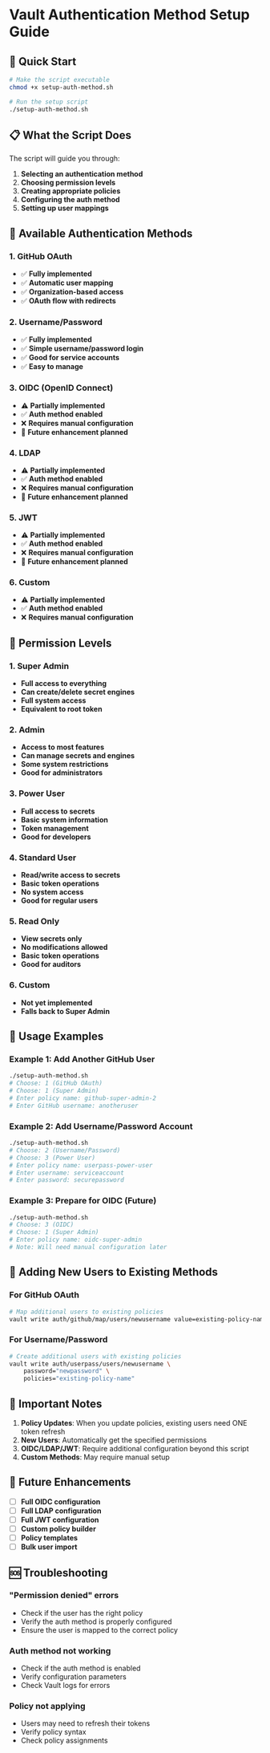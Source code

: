 # Vault Authentication Method Setup Guide

## 🚀 Quick Start

```bash
# Make the script executable
chmod +x setup-auth-method.sh

# Run the setup script
./setup-auth-method.sh
```

## 📋 What the Script Does

The script will guide you through:
1. **Selecting an authentication method**
2. **Choosing permission levels**
3. **Creating appropriate policies**
4. **Configuring the auth method**
5. **Setting up user mappings**

## 🔐 Available Authentication Methods

### 1. GitHub OAuth
- ✅ **Fully implemented**
- ✅ **Automatic user mapping**
- ✅ **Organization-based access**
- ✅ **OAuth flow with redirects**

### 2. Username/Password
- ✅ **Fully implemented**
- ✅ **Simple username/password login**
- ✅ **Good for service accounts**
- ✅ **Easy to manage**

### 3. OIDC (OpenID Connect)
- ⚠️ **Partially implemented**
- ✅ **Auth method enabled**
- ❌ **Requires manual configuration**
- 🔮 **Future enhancement planned**

### 4. LDAP
- ⚠️ **Partially implemented**
- ✅ **Auth method enabled**
- ❌ **Requires manual configuration**
- 🔮 **Future enhancement planned**

### 5. JWT
- ⚠️ **Partially implemented**
- ✅ **Auth method enabled**
- ❌ **Requires manual configuration**
- 🔮 **Future enhancement planned**

### 6. Custom
- ⚠️ **Partially implemented**
- ✅ **Auth method enabled**
- ❌ **Requires manual configuration**

## 🔑 Permission Levels

### 1. Super Admin
- **Full access to everything**
- **Can create/delete secret engines**
- **Full system access**
- **Equivalent to root token**

### 2. Admin
- **Access to most features**
- **Can manage secrets and engines**
- **Some system restrictions**
- **Good for administrators**

### 3. Power User
- **Full access to secrets**
- **Basic system information**
- **Token management**
- **Good for developers**

### 4. Standard User
- **Read/write access to secrets**
- **Basic token operations**
- **No system access**
- **Good for regular users**

### 5. Read Only
- **View secrets only**
- **No modifications allowed**
- **Basic token operations**
- **Good for auditors**

### 6. Custom
- **Not yet implemented**
- **Falls back to Super Admin**

## 🎯 Usage Examples

### Example 1: Add Another GitHub User
```bash
./setup-auth-method.sh
# Choose: 1 (GitHub OAuth)
# Choose: 1 (Super Admin)
# Enter policy name: github-super-admin-2
# Enter GitHub username: anotheruser
```

### Example 2: Add Username/Password Account
```bash
./setup-auth-method.sh
# Choose: 2 (Username/Password)
# Choose: 3 (Power User)
# Enter policy name: userpass-power-user
# Enter username: serviceaccount
# Enter password: securepassword
```

### Example 3: Prepare for OIDC (Future)
```bash
./setup-auth-method.sh
# Choose: 3 (OIDC)
# Choose: 1 (Super Admin)
# Enter policy name: oidc-super-admin
# Note: Will need manual configuration later
```

## 🔄 Adding New Users to Existing Methods

### For GitHub OAuth
```bash
# Map additional users to existing policies
vault write auth/github/map/users/newusername value=existing-policy-name
```

### For Username/Password
```bash
# Create additional users with existing policies
vault write auth/userpass/users/newusername \
    password="newpassword" \
    policies="existing-policy-name"
```

## 🚨 Important Notes

1. **Policy Updates**: When you update policies, existing users need ONE token refresh
2. **New Users**: Automatically get the specified permissions
3. **OIDC/LDAP/JWT**: Require additional configuration beyond this script
4. **Custom Methods**: May require manual setup

## 🔮 Future Enhancements

- [ ] **Full OIDC configuration**
- [ ] **Full LDAP configuration**
- [ ] **Full JWT configuration**
- [ ] **Custom policy builder**
- [ ] **Policy templates**
- [ ] **Bulk user import**

## 🆘 Troubleshooting

### "Permission denied" errors
- Check if the user has the right policy
- Verify the auth method is properly configured
- Ensure the user is mapped to the correct policy

### Auth method not working
- Check if the auth method is enabled
- Verify configuration parameters
- Check Vault logs for errors

### Policy not applying
- Users may need to refresh their tokens
- Verify policy syntax
- Check policy assignments
